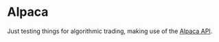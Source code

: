 # Alpaca
Just testing things for algorithmic trading, making use of the [Alpaca API](https://github.com/alpacahq/alpaca-trade-api-python).
